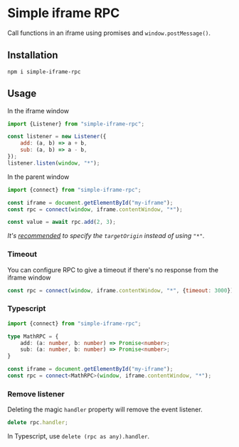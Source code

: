 # Simple iframe RPC

Call functions in an iframe using promises and `window.postMessage()`.

## Installation

    npm i simple-iframe-rpc

## Usage
In the iframe window

```js
import {Listener} from "simple-iframe-rpc";

const listener = new Listener({
    add: (a, b) => a + b,
    sub: (a, b) => a - b,
});
listener.listen(window, "*");
```

In the parent window

```js
import {connect} from "simple-iframe-rpc";

const iframe = document.getElementById("my-iframe");
const rpc = connect(window, iframe.contentWindow, "*");

const value = await rpc.add(2, 3);
```

_It's [recommended](https://developer.mozilla.org/en-US/docs/Web/API/Window/postMessage#parameters) to specify the `targetOrigin` instead of using `"*"`._

### Timeout

You can configure RPC to give a timeout if there's no response from the iframe window

```js
const rpc = connect(window, iframe.contentWindow, "*", {timeout: 3000});
```

### Typescript

```ts
import {connect} from "simple-iframe-rpc";

type MathRPC = {
    add: (a: number, b: number) => Promise<number>;
    sub: (a: number, b: number) => Promise<number>;
}

const iframe = document.getElementById("my-iframe");
const rpc = connect<MathRPC>(window, iframe.contentWindow, "*");
```

### Remove listener

Deleting the magic `handler` property will remove the event listener.

```js
delete rpc.handler;
```

In Typescript, use `delete (rpc as any).handler`.
